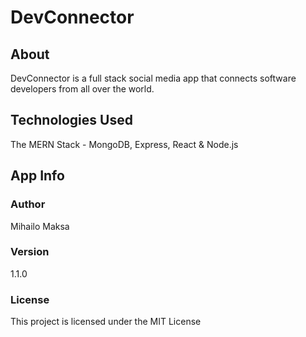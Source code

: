 # DevConnector

## About

DevConnector is a full stack social media app that connects software developers from all over the world.

## Technologies Used 
The MERN Stack - MongoDB, Express, React & Node.js

## App Info

### Author
Mihailo Maksa

### Version
1.1.0

### License
This project is licensed under the MIT License
